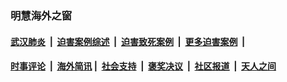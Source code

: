 
### 明慧海外之窗

####  [武汉肺炎](indexes/365.md?t=04060501) &nbsp;|&nbsp;  [迫害案例综述](indexes/328.md?t=04060501) &nbsp;|&nbsp; [迫害致死案例](indexes/277.md?t=04060501)  &nbsp;|&nbsp; [更多迫害案例](indexes/81.md?t=04060501)  &nbsp;|&nbsp; 
####  [时事评论](indexes/19.md?t=04060501) &nbsp;|&nbsp; [海外简讯](indexes/245.md?t=04060501)&nbsp;|&nbsp;  [社会支持](indexes/140.md?t=04060501) &nbsp;|&nbsp; [褒奖决议](indexes/282.md?t=04060501) &nbsp;|&nbsp; [社区报道](indexes/91.md?t=04060501)  &nbsp;|&nbsp; [天人之间](indexes/78.md?t=04060501) 

